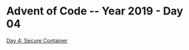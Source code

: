 # Advent of Code -- Year 2019 - Day 04

[Day 4: Secure Container](https://adventofcode.com/2019/day/4)
